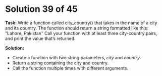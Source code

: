 # Solution 39 of 45

**Task:** Write a function called city_country() that takes in the name
of a city and its country. The function should return a string formatted like this: "Lahore, Pakistan"
Call your function with at least three city-country pairs, and print the value
that’s returned.

**Solution:**
- Create a function with two string parameters, *city* and *country*.
- Return a string containing the city and country.
- Call the function multiple times with different arguments.